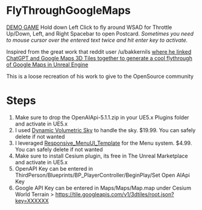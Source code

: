 # FlyThroughGoogleMaps

[DEMO GAME](https://drive.google.com/file/d/1qxqKGCxKJKcA0gsqPmUE0R--dc5TqCkt/view?usp=share_link)
Hold down Left Click to fly around
WSAD for Throttle Up/Down, Left, and Right
Spacebar to open Postcard. *Sometimes you need to mouse cursor over the entered text twice and hit enter key to activate.*



Inspired from the great work that reddit user /u/bakkernils [where he linked ChatGPT and Google Maps 3D Tiles together to generate a cool flythrough of Google Maps in Unreal Engine](https://www.reddit.com/r/unrealengine/comments/13m0st3/i_connected_the_new_google_maps_3d_tiles_chatgpt/)

This is a loose recreation of his work to give to the OpenSource community

# Steps

1. Make sure to drop the OpenAIApi-5.1.1.zip in your UE5.x Plugins folder and activate in UE5.x
2. I used [Dynamic Volumetric Sky](https://www.unrealengine.com/marketplace/en-US/product/dynamic-volumetric-sky?sessionInvalidated=true) to handle the sky. $19.99. You can safely delete if not wanted
3. I leveraged [Responsive_MenuUI_Template](https://www.unrealengine.com/marketplace/en-US/product/responsive-menu-template-ui) for the Menu system. $4.99. You can safely delete if not wanted
4. Make sure to install Cesium plugin, its free in The Unreal Marketplace and activate in UE5.x
5. OpenAPI Key can be entered in ThirdPerson/Blueprints/BP_PlayerController/BeginPlay/Set Open AIApi Key
6. Google API Key can be entered in Maps/Maps/Map.map under Cesium World Terrain > https://tile.googleapis.com/v1/3dtiles/root.json?key=XXXXXX